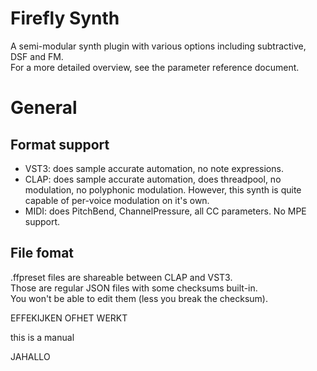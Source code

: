 # Firefly Synth

A semi-modular synth plugin with various options including subtractive, DSF and FM.<br/>
For a more detailed overview, see the parameter reference document.

# General

## Format support

- VST3: does sample accurate automation, no note expressions.
- CLAP: does sample accurate automation, does threadpool, no modulation, no polyphonic modulation.
However, this synth is quite capable of per-voice modulation on it's own.
- MIDI: does PitchBend, ChannelPressure, all CC parameters. No MPE support.

## File fomat

.ffpreset files are shareable between CLAP and VST3.<br/>
Those are regular JSON files with some checksums built-in.<br/>
You won't be able to edit them (less you break the checksum).

EFFEKIJKEN OFHET WERKT

this is a manual

JAHALLO